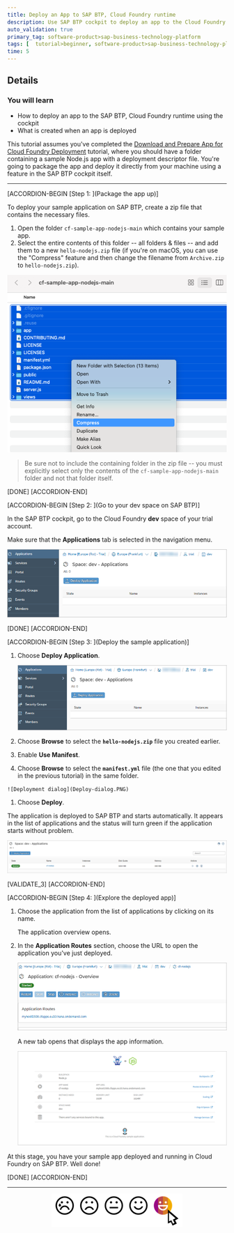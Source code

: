 ```yaml
---
title: Deploy an App to SAP BTP, Cloud Foundry runtime
description: Use SAP BTP cockpit to deploy an app to the Cloud Foundry runtime, then explore what was deployed and created.
auto_validation: true
primary_tag: software-product>sap-business-technology-platform
tags: [  tutorial>beginner, software-product>sap-business-technology-platform ]
time: 5
---
```


## Details
### You will learn
  - How to deploy an app to the SAP BTP, Cloud Foundry runtime using the cockpit
  - What is created when an app is deployed

This tutorial assumes you've completed the [Download and Prepare App for Cloud Foundry Deployment](https://developers.sap.com/tutorials/cp-cf-dev-01-prepare-app.html) tutorial, where you should have a folder containing a sample Node.js app with a deployment descriptor file. You're going to package the app and deploy it directly from your machine using a feature in the SAP BTP cockpit itself.

---
[ACCORDION-BEGIN [Step 1: ](Package the app up)]

To deploy your sample application on SAP BTP, create a zip file that contains the necessary files.

 1. Open the folder `cf-sample-app-nodejs-main` which contains your sample app.
 1. Select the entire contents of this folder -- all folders & files -- and add them to a new `hello-nodejs.zip` file (if you're on macOS, you can use the "Compress" feature and then change the filename from `Archive.zip` to `hello-nodejs.zip`).

![Create zip](add-to-archive.png)

> Be sure not to include the containing folder in the zip file -- you must explicitly select only the contents of the `cf-sample-app-nodejs-main` folder and not that folder itself.

[DONE]
[ACCORDION-END]

[ACCORDION-BEGIN [Step 2: ](Go to your dev space on SAP BTP)]

In the SAP BTP cockpit, go to the Cloud Foundry **dev** space of your trial account.

Make sure that the **Applications** tab is selected in the navigation menu.

![Screenshot of applications page](Button-deploy-application.PNG)

[DONE]
[ACCORDION-END]

[ACCORDION-BEGIN [Step 3: ](Deploy the sample application)]

 1. Choose **Deploy Application**.

    ![Deploy button](Button-deploy-application.PNG)

 1. Choose **Browse** to select the **`hello-nodejs.zip`** file you created earlier.

 1. Enable **Use Manifest**.

 1.  Choose **Browse** to select the **`manifest.yml`** file (the one that you edited in the previous tutorial) in the same folder.

    ![Deployment dialog](Deploy-dialog.PNG)

 1.  Choose **Deploy**.

The application is deployed to SAP BTP and starts automatically. It appears in the list of applications and the status will turn green if the application starts without problem.

![Result of started application](Started-app2.PNG)

[VALIDATE_3]
[ACCORDION-END]


[ACCORDION-BEGIN [Step 4: ](Explore the deployed app)]

1. Choose the application from the list of applications by clicking on its name.

    The application overview opens.

1. In the **Application Routes** section, choose the URL to open the application you've just deployed.

    ![Application Routes section](Application-Route.PNG)

    A new tab opens that displays the app information.

    ![CF application information](App-CF.PNG)

At this stage, you have your sample app deployed and running in Cloud Foundry on SAP BTP. Well done!

[DONE]
[ACCORDION-END]

---
<p style="text-align: center;"><a href="https://sapinsights.eu.qualtrics.com/jfe/form/SV_0im30RgTkbEEHMV?TutorialID=cp-cf-dev-02-deploy-app&graphics=true" target="_blank"><img src="https://raw.githubusercontent.com/SAPDocuments/Tutorials/master/data/images/285738_Emotion_Faces_R_purple.png"></a></p>
